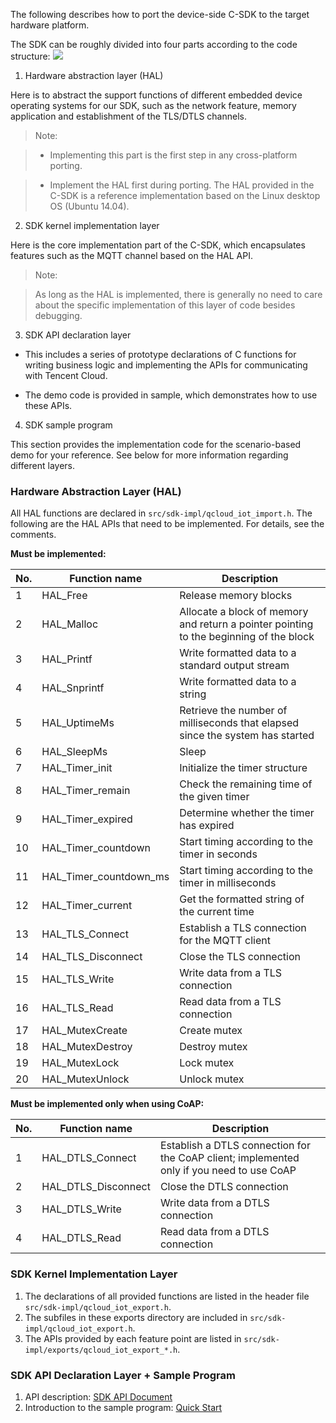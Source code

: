 [//]: # (chinagitpath:XXXXX)

The following describes how to port the device-side C-SDK to the target hardware platform.

<!--### <font color=gray>Device-side C-SDK overview</font>
-->
The SDK can be roughly divided into four parts according to the code structure:
![](http://qzonestyle.gtimg.cn/qzone/vas/opensns/res/doc/SDK代码结构v1.2.jpg)

1. Hardware abstraction layer (HAL)

Here is to abstract the support functions of different embedded device operating systems for our SDK, such as the network feature, memory application and establishment of the TLS/DTLS channels.

> Note:
	
> - Implementing this part is the first step in any cross-platform porting.
	
> - Implement the HAL first during porting. The HAL provided in the C-SDK is a reference implementation based on the Linux desktop OS (Ubuntu 14.04).
		
2. SDK kernel implementation layer

Here is the core implementation part of the C-SDK, which encapsulates features such as the MQTT channel based on the HAL API.

> Note:
	
> As long as the HAL is implemented, there is generally no need to care about the specific implementation of this layer of code besides debugging.

3. SDK API declaration layer

 - This includes a series of prototype declarations of C functions for writing business logic and implementing the APIs for communicating with Tencent Cloud.
 
 - 	The demo code is provided in sample, which demonstrates how to use these APIs.

4. SDK sample program

 This section provides the implementation code for the scenario-based demo for your reference.
 See below for more information regarding different layers.

### Hardware Abstraction Layer (HAL)

All HAL functions are declared in `src/sdk-impl/qcloud_iot_import.h`. The following are the HAL APIs that need to be implemented. For details, see the comments.
<!--2. `src/sdk-impl/qcloud_iot_import.h` contains the subfiles in the `imports` directory.
--><!--`3. The HAL API dependencies introduced by each feature point are listed in `src/sdk-impl/imports/qcloud_iot_import_*.h``-->

**Must be implemented:**

| No. | Function name | Description |
| ---- | ---------------------- | ---------------------------------------- |
| 1 | HAL_Free | Release memory blocks |
| 2 | HAL_Malloc | Allocate a block of memory and return a pointer pointing to the beginning of the block |
| 3 | HAL_Printf | Write formatted data to a standard output stream |
| 4 | HAL_Snprintf | Write formatted data to a string |
| 5 | HAL_UptimeMs | Retrieve the number of milliseconds that elapsed since the system has started |
| 6 | HAL_SleepMs | Sleep |
| 7 | HAL_Timer_init | Initialize the timer structure |
| 8 | HAL_Timer_remain | Check the remaining time of the given timer |
| 9 | HAL_Timer_expired | Determine whether the timer has expired |
| 10 | HAL_Timer_countdown | Start timing according to the timer in seconds |
| 11 | HAL_Timer_countdown_ms | Start timing according to the timer in milliseconds |
| 12 | HAL_Timer_current | Get the formatted string of the current time |
| 13 | HAL_TLS_Connect | Establish a TLS connection for the MQTT client |
| 14 | HAL_TLS_Disconnect | Close the TLS connection |
| 15 | HAL_TLS_Write | Write data from a TLS connection |
| 16 | HAL_TLS_Read | Read data from a TLS connection |
| 17 | HAL_MutexCreate | Create mutex |
| 18 | HAL_MutexDestroy | Destroy mutex |
| 19 | HAL_MutexLock | Lock mutex |
| 20 | HAL_MutexUnlock | Unlock mutex |

**Must be implemented only when using CoAP:**

| No. | Function name | Description |
| ---- | ---------------------- | ---------------------------------------- |
| 1 | HAL_DTLS_Connect | Establish a DTLS connection for the CoAP client; implemented only if you need to use CoAP |
| 2 | HAL_DTLS_Disconnect | Close the DTLS connection |
| 3 | HAL_DTLS_Write | Write data from a DTLS connection |
| 4 | HAL_DTLS_Read | Read data from a DTLS connection |


### SDK Kernel Implementation Layer

1. The declarations of all provided functions are listed in the header file `src/sdk-impl/qcloud_iot_export.h`.
2. The subfiles in these exports directory are included in `src/sdk-impl/qcloud_iot_export.h`.
3. The APIs provided by each feature point are listed in `src/sdk-impl/exports/qcloud_iot_export_*.h`.


### SDK API Declaration Layer + Sample Program

1. API description: [SDK API Document](https://cloud.tencent.com/document/product/634/11929)
2. Introduction to the sample program: [Quick Start](https://cloud.tencent.com/document/product/634/11912)

